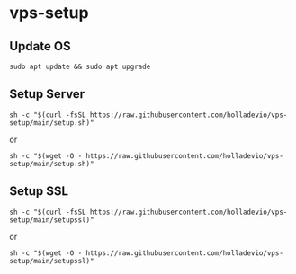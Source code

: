 # vps-setup

## Update OS

```shell
sudo apt update && sudo apt upgrade
```

## Setup Server

```shell
sh -c "$(curl -fsSL https://raw.githubusercontent.com/holladevio/vps-setup/main/setup.sh)"
```
or
```shell
sh -c "$(wget -O - https://raw.githubusercontent.com/holladevio/vps-setup/main/setup.sh)"
```

## Setup SSL

```shell
sh -c "$(curl -fsSL https://raw.githubusercontent.com/holladevio/vps-setup/main/setupssl)"
```
or
```shell
sh -c "$(wget -O - https://raw.githubusercontent.com/holladevio/vps-setup/main/setupssl)"
```
